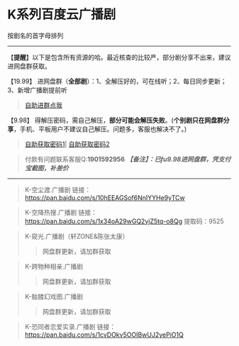 <h1>K系列百度云广播剧</h1>
按剧名的首字母排列

-----

【**提醒**】以下是包含所有资源的哈。最近核查的比较严，部分剧分享不出来，建议进网盘群获取。


【19.99】 进网盘群（**全部剧**）：1、全解压好的，可在线听；2、每日同步更新；3、新增广播剧提前听
>[自助进群点我](http://pay.tupianmima.com/ma.html)

【9.98】 得解压密码，需自己解压，**部分可能会解压失败**。(**个别剧只在网盘群分享**，手机、平板用户不建议自己解压。问题多，客服也解决不了。)

>[自助获取密码1](http://pay.tupianmima.com/p.php?8tp=t4.14178a37b998.pg1)|
[自助获取密码2](http://pay.tupianmima.com/p.php?8tp=s1.13473a116b998.pg1)

>付款有问题联系客服Q:**1901592956**
***【备注】：已fu9.98进网盘群，凭支付宝截图，补差价***

------



>K-空尘渡.广播剧
链接：https://pan.baidu.com/s/10hEEAGSof6NnIYYHe9yTCw
 
>K-空降热搜.广播剧
链接：https://pan.baidu.com/s/1x34oA29wGQ2vjZ5tq-o8Qg
提取码：9525
 
>K-窥光.广播剧（轩ZONE&陈张太康）
>>网盘群更新，请加群获取
 
>K-跨物种相亲.广播剧
>>网盘群更新，请加群获取
 
>K-骷髅幻戏图.广播剧
>>网盘群更新，请加群获取
 
>K-恐同者恋爱实录.广播剧
链接：https://pan.baidu.com/s/1cvDOkv5OOIBwUJ2yePiO1Q




